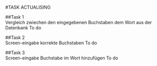 #TASK ACTUALISING 

##Task 1  
    Vergleich zwiechen den eingegebenen Buchstaben dem Wort aus der Datenbank
To do
    
##Task 2    
    Screen-eingabe korrekte Buchstaben 
To do   

##Task 3   
    Screen-eingabe Buchstabe im Wort hinzufügen 
To do 